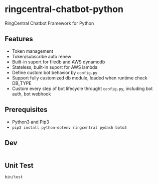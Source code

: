 
# ringcentral-chatbot-python

RingCentral Chatbot Framework for Python

## Features

- Token management
- Token/subscribe auto renew
- Built-in suport for filedb and AWS dynamodb
- Stateless, built-in suport for AWS lambda
- Define custom bot behavior by `config.py`
- Support fully customized db module, loaded when runtime check DB_TYPE
- Custom every step of bot lifecycle throught `config.py`, including bot auth, bot webhook

## Prerequisites

- Python3 and Pip3
- `pip3 install python-dotenv ringcentral pydash boto3`

## Dev

```bash

```

## Unit Test

```bash
bin/test
```
